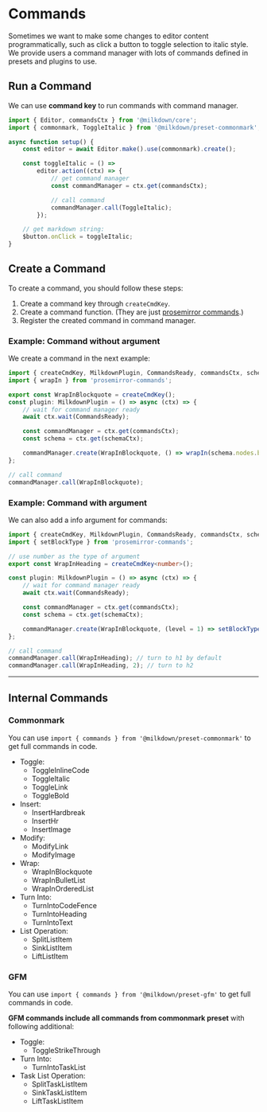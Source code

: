 # Commands

Sometimes we want to make some changes to editor content programmatically, such as click a button to toggle selection to italic style.
We provide users a command manager with lots of commands defined in presets and plugins to use.

## Run a Command

We can use **command key** to run commands with command manager.

```typescript
import { Editor, commandsCtx } from '@milkdown/core';
import { commonmark, ToggleItalic } from '@milkdown/preset-commonmark';

async function setup() {
    const editor = await Editor.make().use(commonmark).create();

    const toggleItalic = () =>
        editor.action((ctx) => {
            // get command manager
            const commandManager = ctx.get(commandsCtx);

            // call command
            commandManager.call(ToggleItalic);
        });

    // get markdown string:
    $button.onClick = toggleItalic;
}
```

## Create a Command

To create a command, you should follow these steps:

1. Create a command key through `createCmdKey`.
2. Create a command function. (They are just [prosemirror commands](https://prosemirror.net/docs/guide/#commands).)
3. Register the created command in command manager.

### Example: Command without argument

We create a command in the next example:

```typescript
import { createCmdKey, MilkdownPlugin, CommandsReady, commandsCtx, schemaCtx } from '@milkdown/core';
import { wrapIn } from 'prosemirror-commands';

export const WrapInBlockquote = createCmdKey();
const plugin: MilkdownPlugin = () => async (ctx) => {
    // wait for command manager ready
    await ctx.wait(CommandsReady);

    const commandManager = ctx.get(commandsCtx);
    const schema = ctx.get(schemaCtx);

    commandManager.create(WrapInBlockquote, () => wrapIn(schema.nodes.blockquote));
};

// call command
commandManager.call(WrapInBlockquote);
```

### Example: Command with argument

We can also add a info argument for commands:

```typescript
import { createCmdKey, MilkdownPlugin, CommandsReady, commandsCtx, schemaCtx } from '@milkdown/core';
import { setBlockType } from 'prosemirror-commands';

// use number as the type of argument
export const WrapInHeading = createCmdKey<number>();

const plugin: MilkdownPlugin = () => async (ctx) => {
    // wait for command manager ready
    await ctx.wait(CommandsReady);

    const commandManager = ctx.get(commandsCtx);
    const schema = ctx.get(schemaCtx);

    commandManager.create(WrapInBlockquote, (level = 1) => setBlockType(schema.nodes.heading, { level }));
};

// call command
commandManager.call(WrapInHeading); // turn to h1 by default
commandManager.call(WrapInHeading, 2); // turn to h2
```

---

## Internal Commands

### Commonmark

You can use `import { commands } from '@milkdown/preset-commonmark'` to get full commands in code.

-   Toggle:
    -   ToggleInlineCode
    -   ToggleItalic
    -   ToggleLink
    -   ToggleBold
-   Insert:
    -   InsertHardbreak
    -   InsertHr
    -   InsertImage
-   Modify:
    -   ModifyLink
    -   ModifyImage
-   Wrap:
    -   WrapInBlockquote
    -   WrapInBulletList
    -   WrapInOrderedList
-   Turn Into:
    -   TurnIntoCodeFence
    -   TurnIntoHeading
    -   TurnIntoText
-   List Operation:
    -   SplitListItem
    -   SinkListItem
    -   LiftListItem

### GFM

You can use `import { commands } from '@milkdown/preset-gfm'` to get full commands in code.

**GFM commands include all commands from commonmark preset** with following additional:

-   Toggle:
    -   ToggleStrikeThrough
-   Turn Into:
    -   TurnIntoTaskList
-   Task List Operation:
    -   SplitTaskListItem
    -   SinkTaskListItem
    -   LiftTaskListItem
